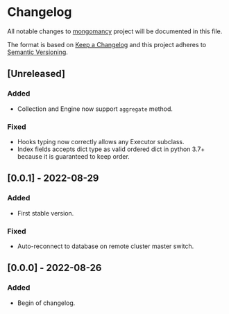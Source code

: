 # Changelog

All notable changes to [mongomancy](https://github.com/Ryu-CZ/mongomancy) project will be
documented in this file.

The format is based on [Keep a Changelog](http://keepachangelog.com/en/1.0.0/)
and this project adheres to [Semantic Versioning](http://semver.org/spec/v2.0.0.html).

## [Unreleased]

### Added

- Collection and Engine now support `aggregate` method.

### Fixed

- Hooks typing now correctly allows any Executor subclass.
- Index fields accepts dict type as valid ordered dict in python 3.7+ because it is guaranteed to keep order.

## [0.0.1] - 2022-08-29

### Added

- First stable version.

### Fixed

- Auto-reconnect to database on remote cluster master switch.

## [0.0.0] - 2022-08-26

### Added

- Begin of changelog.
